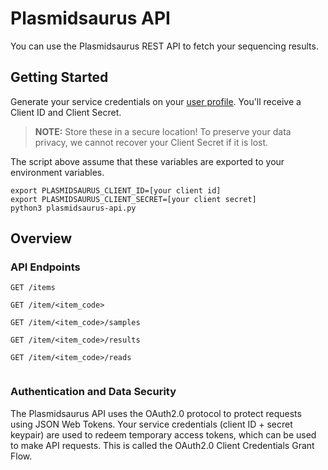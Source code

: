# Plasmidsaurus API
You can use the Plasmidsaurus REST API to fetch your sequencing results. 

## Getting Started

Generate your service credentials on your [user profile](https://www.plasmidsaurus.com/user-info). You'll receive a Client ID and Client Secret. 

> **NOTE:** Store these in a secure location! To preserve your data privacy, we cannot recover your Client Secret if it is lost. 

The script above assume that these variables are exported to your environment variables. 

```
export PLASMIDSAURUS_CLIENT_ID=[your client id]
export PLASMIDSAURUS_CLIENT_SECRET=[your client secret]
python3 plasmidsaurus-api.py

```

## Overview

### API Endpoints 

```
GET /items 

GET /item/<item_code>

GET /item/<item_code>/samples

GET /item/<item_code>/results

GET /item/<item_code>/reads


```


### Authentication and Data Security 
The Plasmidsaurus API uses the OAuth2.0 protocol to protect requests using JSON Web Tokens. Your service credentials (client ID + secret keypair) are used to redeem temporary access tokens, which can be used to make API requests. This is called the OAuth2.0 Client Credentials Grant Flow. 

